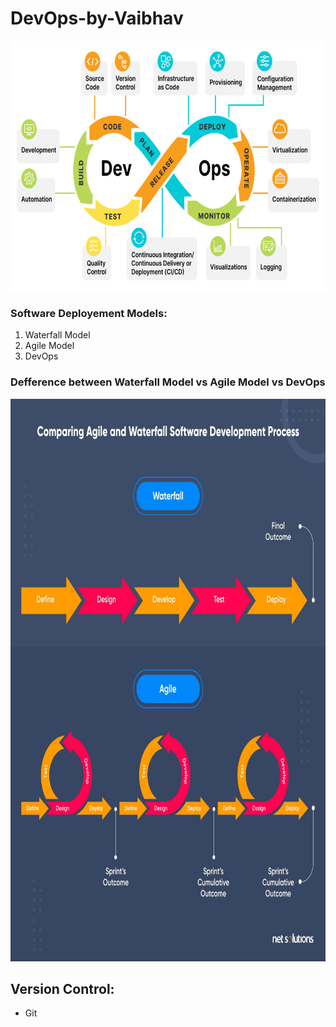 # DevOps-by-Vaibhav

<img src="https://github.com/vaibhavkapase1302/DevOps-by-Vaibhav/blob/main/DevOps-Lifecycle-Capabilities.png" width="700" height="400" alt="DevOps Architecture">

### Software Deployement Models:
1. Waterfall Model
2. Agile Model
3. DevOps

### Defference between Waterfall Model vs Agile Model vs DevOps
<img src="https://github.com/vaibhavkapase1302/DevOps-by-Vaibhav/blob/main/waterfall-vs-agile-process-comparison.jpg" width="580" height="900" alt="Example Image">

## Version Control:
* Git 
